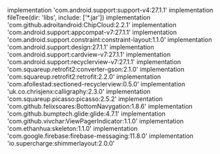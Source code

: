  implementation 'com.android.support:support-v4:27.1.1'
    implementation fileTree(dir: 'libs', include: ['*.jar'])
    implementation 'com.github.adroitandroid:ChipCloud:2.2.1'
    implementation 'com.android.support:appcompat-v7:27.1.1'
    implementation 'com.android.support.constraint:constraint-layout:1.1.0'
    implementation 'com.android.support:design:27.1.1'
    implementation 'com.android.support:cardview-v7:27.1.1'
    implementation 'com.android.support:recyclerview-v7:27.1.1'
    implementation 'com.squareup.retrofit2:converter-gson:2.1.0'
    implementation 'com.squareup.retrofit2:retrofit:2.2.0'
    implementation 'com.afollestad:sectioned-recyclerview:0.5.0'
    implementation 'uk.co.chrisjenx:calligraphy:2.3.0'
    implementation 'com.squareup.picasso:picasso:2.5.2'
    implementation 'com.github.felixsoares:BottomNavygation:1.8.6'
    implementation 'com.github.bumptech.glide:glide:4.7.1'
    implementation 'com.github.vivchar:ViewPagerIndicator:1.1.0'
    implementation 'com.ethanhua:skeleton:1.1.0'
    implementation 'com.google.firebase:firebase-messaging:11.8.0'
    implementation 'io.supercharge:shimmerlayout:2.0.0'
